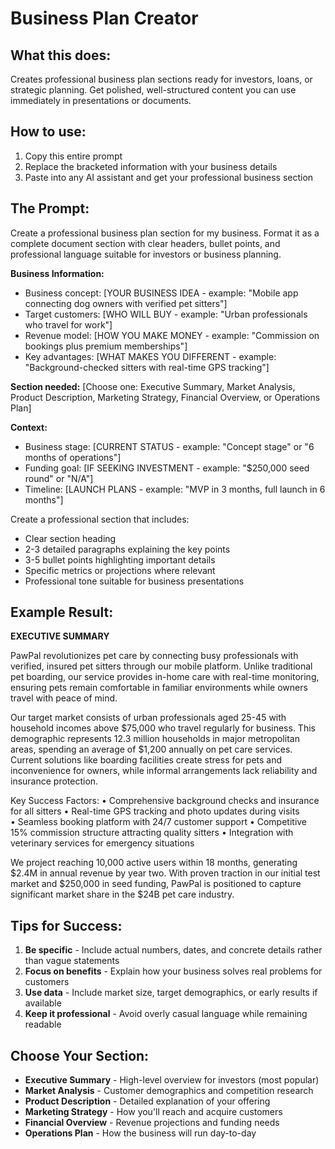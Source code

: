 # Business Plan Creator

## What this does:

Creates professional business plan sections ready for investors, loans, or strategic planning. Get polished, well-structured content you can use immediately in presentations or documents.

## How to use:

1. Copy this entire prompt
2. Replace the bracketed information with your business details
3. Paste into any AI assistant and get your professional business section

## The Prompt:

Create a professional business plan section for my business. Format it as a complete document section with clear headers, bullet points, and professional language suitable for investors or business planning.

**Business Information:**

- Business concept: [YOUR BUSINESS IDEA - example: "Mobile app connecting dog owners with verified pet sitters"]
- Target customers: [WHO WILL BUY - example: "Urban professionals who travel for work"]
- Revenue model: [HOW YOU MAKE MONEY - example: "Commission on bookings plus premium memberships"]
- Key advantages: [WHAT MAKES YOU DIFFERENT - example: "Background-checked sitters with real-time GPS tracking"]

**Section needed:** [Choose one: Executive Summary, Market Analysis, Product Description, Marketing Strategy, Financial Overview, or Operations Plan]

**Context:**

- Business stage: [CURRENT STATUS - example: "Concept stage" or "6 months of operations"]
- Funding goal: [IF SEEKING INVESTMENT - example: "$250,000 seed round" or "N/A"]
- Timeline: [LAUNCH PLANS - example: "MVP in 3 months, full launch in 6 months"]

Create a professional section that includes:

- Clear section heading
- 2-3 detailed paragraphs explaining the key points
- 3-5 bullet points highlighting important details
- Specific metrics or projections where relevant
- Professional tone suitable for business presentations

## Example Result:

**EXECUTIVE SUMMARY**

PawPal revolutionizes pet care by connecting busy professionals with verified, insured pet sitters through our mobile platform. Unlike traditional pet boarding, our service provides in-home care with real-time monitoring, ensuring pets remain comfortable in familiar environments while owners travel with peace of mind.

Our target market consists of urban professionals aged 25-45 with household incomes above $75,000 who travel regularly for business. This demographic represents 12.3 million households in major metropolitan areas, spending an average of $1,200 annually on pet care services. Current solutions like boarding facilities create stress for pets and inconvenience for owners, while informal arrangements lack reliability and insurance protection.

Key Success Factors:
• Comprehensive background checks and insurance for all sitters
• Real-time GPS tracking and photo updates during visits  
• Seamless booking platform with 24/7 customer support
• Competitive 15% commission structure attracting quality sitters
• Integration with veterinary services for emergency situations

We project reaching 10,000 active users within 18 months, generating $2.4M in annual revenue by year two. With proven traction in our initial test market and $250,000 in seed funding, PawPal is positioned to capture significant market share in the $24B pet care industry.

## Tips for Success:

1. **Be specific** - Include actual numbers, dates, and concrete details rather than vague statements
2. **Focus on benefits** - Explain how your business solves real problems for customers
3. **Use data** - Include market size, target demographics, or early results if available
4. **Keep it professional** - Avoid overly casual language while remaining readable

## Choose Your Section:

- **Executive Summary** - High-level overview for investors (most popular)
- **Market Analysis** - Customer demographics and competition research
- **Product Description** - Detailed explanation of your offering
- **Marketing Strategy** - How you'll reach and acquire customers
- **Financial Overview** - Revenue projections and funding needs
- **Operations Plan** - How the business will run day-to-day
